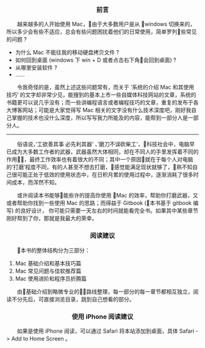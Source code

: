 <style>
p {
  text-indent:2em;
}

h3 {
  text-align: center;
}

</style>

### 前言

越来越多的人开始使用 Mac，由于大多数用户是从 windows 切换来的，所以多少会有些不适应，总会有些问题困扰着他们的日常使用，简单罗列些常见的问题 ?

* 为什么 Mac 不能往我的移动硬盘拷贝文件 ?
* 如何回到桌面 (windows 下 win + D 或者点击右下角会回到桌面) ?
* 从哪里安装软件 ?
* ......

令我奇怪的是，虽然上述这些问题常有，而关于 ‘系统的介绍 Mac 和其使用技巧’ 的文字却非常少见，能搜到的基本上市一些自媒体科技网站的文章，系统的书籍更可以说几乎没有；而一些讲编程语言或者编程技巧的文章，重复的发布于各大博客网站；可能是大家觉得写 Mac 相关的文字没有什么技术深度吧，刚好我自己掌握的技术也没什么深度，所以写写我力所能及的内容，能帮到一部分人是一部分人。    

<hr style="height: 1px;">

俗语说，’工欲善其事 必先利其器‘ 、’磨刀不误砍柴工‘，科技社会中，电脑早已成为大多数工作者的武器，武器虽然大体相同，却在不同人的手里发挥着不同的作用，最终工作效率也有着很大的不同；其中一个原因就在于每个人对电脑的‘打磨’程度不同，有的人甚至不想去打磨，感觉能满足现状就够了，熟不知自己很可能正处于低效的使用状态中，在日积月累的使用过程中，逐渐消耗了很多时间成本，而浑然不知。

或许阅读本书能够能些许的提高你使用 Mac 的效率，帮助你打磨武器，又或者帮助你找到一些使用 Mac 的思路；而得益于 Gitbook (本书基于 gitbook 编写) 的良好设计， 你可能只需要一天左右的时间就能看完全书。如果其中某些章节刚好帮到了你，那就是我最大的荣幸。  

### 阅读建议    

本书的整体结构分为三部分：
1. Mac 基础介绍和基本技巧篇
2. Mac 常见问题与佳软推荐篇
3. Mac 使用进阶和程序员折腾篇  

由基础介绍到略微专业的路线整理，每一部分的每一章节都相互独立，阅读不分先后，可直接浏览目录，跳到自己想看的部分。  
### 使用 iPhone 阅读建议

如果是使用 iPhone 阅读，可以通过 Safari 将本站添加到桌面，具体 Safari -> Add to Home Screen 。

